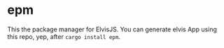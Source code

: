 # epm

This the package manager for ElvisJS. You can generate elvis App using this repo, yep,
after `cargo install epm`.
